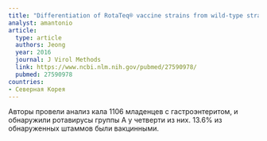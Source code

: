```yaml
---
title: "Differentiation of RotaTeq® vaccine strains from wild-type strains using NSP3 gene in reverse transcription polymerase chain reaction assay"
analyst: amantonio
article:
  type: article
  authors: Jeong
  year: 2016
  journal: J Virol Methods
  link: https://www.ncbi.nlm.nih.gov/pubmed/27590978/
  pubmed: 27590978
countries:
- Северная Корея
---
```


Авторы провели анализ кала 1106 младенцев с гастроэнтеритом, и обнаружили ротавирусы группы А у четверти из них. 13.6% из обнаруженных штаммов были вакцинными.
